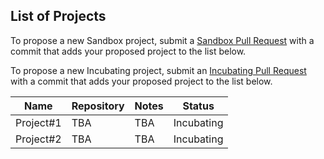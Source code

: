 ## List of Projects

To propose a new Sandbox project, submit a [Sandbox Pull Request](compare/add_project3?expand=1&template=proposal_sandbox.md) with a commit that adds your proposed project to the list below.

To propose a new Incubating project, submit an [Incubating Pull Request](compare/add_project3?expand=1&template=proposal_incubating.md) with a commit that adds your proposed project to the list below.


| Name                       | Repository          | Notes                                                                                                 | Status     |
| -------------------------- | ------------------- | ----------------------------------------------------------------------------------------------------- | ---------- |
| Project#1                   | TBA | TBA | Incubating |
| Project#2                   | TBA | TBA | Incubating |

